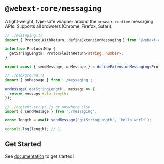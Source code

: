 # `@webext-core/messaging`

A light-weight, type-safe wrapper around the `browser.runtime` messaging APIs. Supports all browsers (Chrome, Firefox, Safari).

```ts
// ./messaging.ts
import { ProtocolWithReturn, defineExtensionMessaging } from '@webext-core/messaging';

interface ProtocolMap {
  getStringLength: ProtocolWithReturn<string, number>;
}

export const { sendMessage, onMessage } = defineExtensionMessaging<ProtocolMap>();
```

```ts
// ./background.ts
import { onMessage } from './messaging';

onMessage('getStringLength', message => {
  return message.data.length;
});
```

```ts
// ./content-script.js or anywhere else
import { sendMessage } from './messaging';

const length = await sendMessage('getStringLength', 'hello world');

console.log(length); // 11
```

## Get Started

See [documentation](https://webext-core.aklinker1.io/guide/messaging/) to get started!
